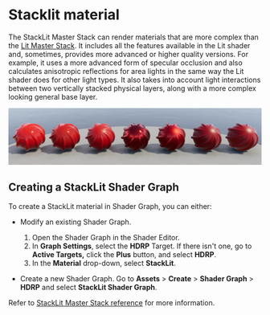 # Stacklit material

The StackLit Master Stack can render materials that are more complex than the [Lit Master Stack](lit-master-stack-reference.md). It includes all the features available in the Lit shader and, sometimes, provides more advanced or higher quality versions. For example, it uses a more advanced form of specular occlusion and also calculates anisotropic reflections for area lights in the same way the Lit shader does for other light types. It also takes into account light interactions between two vertically stacked physical layers, along with a more complex looking general base layer.

![Stacklit material example.](Images/HDRPFeatures-StackLitShader.png)

## Creating a StackLit Shader Graph

To create a StackLit material in Shader Graph, you can either:

* Modify an existing Shader Graph.
    1. Open the Shader Graph in the Shader Editor.
    2. In **Graph Settings**, select the **HDRP** Target. If there isn't one, go to **Active Targets,** click the **Plus** button, and select **HDRP**.
    3. In the **Material** drop-down, select **StackLit**.

* Create a new Shader Graph. Go to **Assets** > **Create** > **Shader Graph** > **HDRP** and select **StackLit Shader Graph**.

Refer to [StackLit Master Stack reference](stacklit-master-stack-reference.md) for more information.
